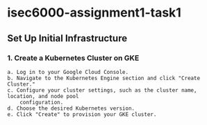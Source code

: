 # isec6000-assignment1-task1
## Set Up Initial Infrastructure

### 1. Create a Kubernetes Cluster on GKE
    a. Log in to your Google Cloud Console.
    b. Navigate to the Kubernetes Engine section and click "Create Cluster."
    c. Configure your cluster settings, such as the cluster name, location, and node pool 
        configuration.
    d. Choose the desired Kubernetes version.
    e. Click "Create" to provision your GKE cluster.
